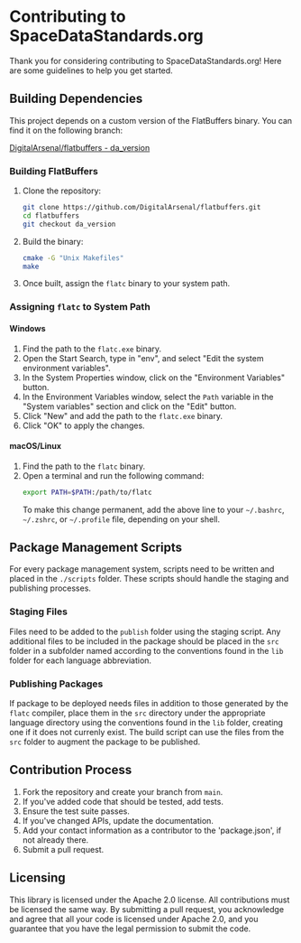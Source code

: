 # Contributing to SpaceDataStandards.org

Thank you for considering contributing to SpaceDataStandards.org! Here are some guidelines to help you get started.

## Building Dependencies

This project depends on a custom version of the FlatBuffers binary. You can find it on the following branch:

[DigitalArsenal/flatbuffers - da_version](https://github.com/DigitalArsenal/flatbuffers/tree/da_version)

### Building FlatBuffers

1. Clone the repository:

   ```bash
   git clone https://github.com/DigitalArsenal/flatbuffers.git
   cd flatbuffers
   git checkout da_version
   ```

2. Build the binary:

   ```bash
   cmake -G "Unix Makefiles"
   make
   ```

3. Once built, assign the `flatc` binary to your system path.

### Assigning `flatc` to System Path

#### Windows

1. Find the path to the `flatc.exe` binary.
2. Open the Start Search, type in "env", and select "Edit the system environment variables".
3. In the System Properties window, click on the "Environment Variables" button.
4. In the Environment Variables window, select the `Path` variable in the "System variables" section and click on the "Edit" button.
5. Click "New" and add the path to the `flatc.exe` binary.
6. Click "OK" to apply the changes.

#### macOS/Linux

1. Find the path to the `flatc` binary.
2. Open a terminal and run the following command:
   ```bash
   export PATH=$PATH:/path/to/flatc
   ```
   To make this change permanent, add the above line to your `~/.bashrc`, `~/.zshrc`, or `~/.profile` file, depending on your shell.

## Package Management Scripts

For every package management system, scripts need to be written and placed in the `./scripts` folder. These scripts should handle the staging and publishing processes.

### Staging Files

Files need to be added to the `publish` folder using the staging script. Any additional files to be included in the package should be placed in the `src` folder in a subfolder named according to the conventions found in the `lib` folder for each language abbreviation.

### Publishing Packages

If package to be deployed needs files in addition to those generated by the `flatc` compiler, place them in the `src` directory under the appropriate language directory using the conventions found in the `lib` folder, creating one if it does not currenly exist.  The build script can use the files from the `src` folder to augment the package to be published.

## Contribution Process

1. Fork the repository and create your branch from `main`.
2. If you've added code that should be tested, add tests.
3. Ensure the test suite passes.
4. If you've changed APIs, update the documentation.
5. Add your contact information as a contributor to the 'package.json', if not already there.
6. Submit a pull request.

## Licensing

This library is licensed under the Apache 2.0 license. All contributions must be licensed the same way. By submitting a pull request, you acknowledge and agree that all your code is licensed under Apache 2.0, and you guarantee that you have the legal permission to submit the code.